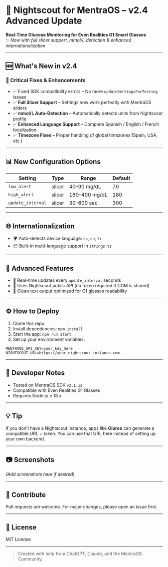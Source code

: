 # 🚀 Nightscout for MentraOS – v2.4 Advanced Update

**Real-Time Glucose Monitoring for Even Realities G1 Smart Glasses**  
✨ *Now with full slicer support, mmol/L detection & enhanced internationalization*

---

## 🆕 What's New in v2.4

### 🔧 Critical Fixes & Enhancements

- ✅ Fixed SDK compatibility errors – No more `updateSettingsForTesting` issues
- ✅ **Full Slicer Support** – Settings now work perfectly with MentraOS sliders
- ✅ **mmol/L Auto-Detection** – Automatically detects units from Nightscout profile
- ✅ **Enhanced Language Support** – Complete Spanish / English / French localization
- ✅ **Timezone Fixes** – Proper handling of global timezones (Spain, USA, etc.)

---

## 📊 New Configuration Options

| Setting           | Type    | Range         | Default |
|------------------|---------|---------------|---------|
| `low_alert`       | slicer  | 40–90 mg/dL   | 70      |
| `high_alert`      | slicer  | 180–400 mg/dL | 180     |
| `update_interval` | slicer  | 30–600 sec    | 300     |

---

## 🌐 Internationalization

- 🌍 Auto-detects device language: `es`, `en`, `fr`
- 📦 Built-in multi-language support in `strings.ts`

---

## 🧪 Advanced Features

- 🔁 Real-time updates every `update_interval` seconds
- 📡 Uses Nightscout public API (no token required if CGM is shared)
- 📱 Clean text output optimized for G1 glasses readability

---

## ⚙️ How to Deploy

1. Clone this repo
2. Install dependencies: `npm install`
3. Start the app: `npm run start`
4. Set up your environment variables:

```
MENTRAOS_API_KEY=your_key_here
NIGHTSCOUT_URL=https://your_nightscout_instance.com
```

---

## 🧠 Developer Notes

- Tested on MentraOS SDK `v2.1.12`
- Compatible with Even Realities G1 Glasses
- Requires Node.js ≥ 18.x

---

## 💡 Tip

If you don’t have a Nightscout instance, apps like **Gluroo** can generate a compatible URL + token. You can use that URL here instead of setting up your own backend.

---

## 📷 Screenshots

*(Add screenshots here if desired)*

---

## 🤝 Contribute

Pull requests are welcome. For major changes, please open an issue first.

---

## 📄 License

MIT License

---

> Created with help from ChatGPT, Claude, and the MentraOS Community.
